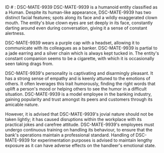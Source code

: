 ID # : DSC-MATE-9939
DSC-MATE-9939 is a humanoid entity classified as a Human. Despite its human-like appearance, DSC-MATE-9939 has two distinct facial features; spots along its face and a wildly exaggerated clown mouth. The entity's blue clown eyes are set deeply in its face, constantly darting around even during conversation, giving it a sense of constant alertness.

DSC-MATE-9939 wears a purple cap with a headset, allowing it to communicate with its colleagues as a banker. DSC-MATE-9939 is partial to a jade earring and a silver chain which is always kept tucked in. The entity's constant companion seems to be a cigarette, with which it is occasionally seen taking drags from.

DSC-MATE-9939's personality is captivating and disarmingly pleasant. It has a strong sense of empathy and is keenly attuned to the emotions of others. It often leverages this trait humorously, finding the right words that uplift a person's mood or helping others to see the humor in a difficult situation. DSC-MATE-9939 is a model employee in the banking industry, gaining popularity and trust amongst its peers and customers through its amicable nature.

However, it is advised that DSC-MATE-9939's jovial nature should not be taken lightly; it has caused disruptions within the workplace with its practical jokes and carefree attitude. DSC-MATE-9939's employees must undergo continuous training on handling its behaviour, to ensure that the bank's operations maintain a professional standard. Handling of DSC-MATE-9939 for experimentation purposes is advised to maintain lengthy exposure as it can have adverse effects on the handleer's emotional state.
